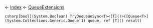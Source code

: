 ← [Index](Api-Index) ← [QueueExtensions](System.Collections.Generic.QueueExtensions)

```csharp[bool](System.Boolean) TryDequeueSync<T><[T]()>([Queue<T>](System.Collections.Generic.Queue`1) queue, ref [T]() result)```
